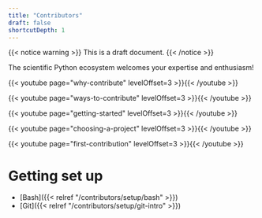 ```yaml
---
title: "Contributors"
draft: false
shortcutDepth: 1
---
```


{{< notice warning >}}
This is a draft document.
{{< /notice >}}

The scientific Python ecosystem welcomes your expertise and enthusiasm!

{{< youtube page="why-contribute" levelOffset=3 >}}{{< /youtube >}}

{{< youtube page="ways-to-contribute" levelOffset=3 >}}{{< /youtube >}}

{{< youtube page="getting-started" levelOffset=3 >}}{{< /youtube >}}

{{< youtube page="choosing-a-project" levelOffset=3 >}}{{< /youtube >}}

{{< youtube page="first-contribution" levelOffset=3 >}}{{< /youtube >}}

# Getting set up

  - [Bash]({{< relref "/contributors/setup/bash" >}})
  - [Git]({{< relref "/contributors/setup/git-intro" >}})
